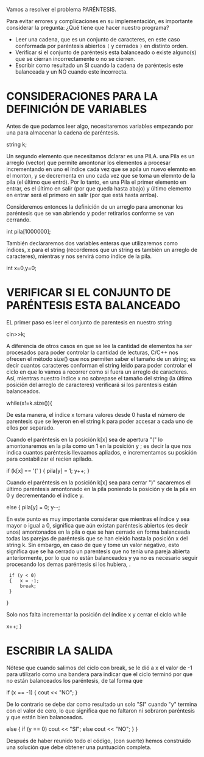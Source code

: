Vamos a resolver el problema PARÉNTESIS.

Para evitar errores y complicaciones en su implementación, es importante considerar la pregunta: ¿Qué tiene que hacer nuestro programa? 

- Leer una cadena, que es un conjunto de caracteres, en este caso conformada por paréntesis abiertos `(` y cerrados `)` en distinto orden. 
- Verificar si el conjunto de paréntesis esta balanceado o existe alguno(s) que se cierran incorrectamente o no se cierren. 
- Escribir como resultado un SI cuando la cadena de paréntesis este balanceada y un NO cuando este incorrecta. 

# CONSIDERACIONES PARA LA DEFINICIÓN DE VARIABLES 
 
Antes de que podamos leer algo, necesitaremos variables empezando por una para almacenar la cadena de paréntesis. 

  string k; 

Un segundo elemento que necesitamos dclarar es una PILA. una Pila es un arreglo (vector) que permite amontonar los elementos a procesar incrementando en uno el índice cada vez que se apila un nuevo elemnto en el monton, y se decrementa en uno cada vez que se toma un elemnto de la pila (el último que entró). Por lo tanto, en una Pila el primer elemento en entrar, es el último en salir (por que queda hasta abajo) y último elemento en entrar será el primero en salir (por que está hasta arriba). 

Consideremos entonces la definición de un arreglo para amononar los paréntesis que se van abriendo y poder retirarlos conforme se van cerrando. 
 
  int pila[1000000];
  
También declararemos dos variables enteras que utilizaremos como índices, x para el string (recordemos que un string es también un arreglo de caracteres), mientras y nos servirá como índice de la pila. 

  int x=0,y=0;

# VERIFICAR SI EL CONJUNTO DE PARÉNTESIS ESTA BALANCEADO 

EL primer paso es leer el conjunto de parentesis en nuestro string

  cin>>k;

A diferencia de otros casos en que se lee la cantidad de elementos ha ser procesados para poder controlar la cantidad de lecturas, C/C++ nos ofrecen el método size() que nos permiten saber el tamaño de un string; es decir cuantos caracteres conforman el string leido para poder controlar el ciclo en que lo vamos a recorrer como si fuera un arreglo de caracteres.
Así, mientras nuestro índice x no sobrepase el tamaño del string (la última posición del arreglo de caracteres) verificará si los parentesis están balanceados. 
  
  while(x!=k.size()){  
  
De esta manera, el índice x tomara valores desde 0 hasta el número de parentesis que se leyeron en el string k para poder accesar a cada uno de ellos por separado.

Cuando el paréntesis en la posición k[x] sea de apertura  "(" lo amontonaremos en la pila como un 1 en la posición 
y ; es decir la que nos indica cuantos paréntesis llevaamos apliados, e incrementamos su posición para contabilizar el recien apilado.

  if (k[x] == '(' ) {
      pila[y] = 1;
      y++;
  }

Cuando el paréntesis en la posición k[x] sea para cerrar ")" sacaremos el último paréntesis amontonado en la pila poniendo la posición y de la pila en 0 y decrementando el índice y.
 
  else 
  {  pila[y] = 0;
     y--;

En este punto es muy importante considerar que mientras el índice y sea mayor o igual a 0, significa que aún existan paréntesis abiertos (es decir unos) amontonados en la pila o que se han cerrado en forma balanceada todas las parejas de paréntesis que se han eleido hasta la posición x del string k.
Sin embargo, en caso de que y tome un valor negativo, esto significa que se ha cerrado un parentesis que no tenia una pareja abierta anteriormente, por lo que no están balanceados y ya no es necesario seguir procesando los demas paréntesis si los hubiera, .

     if (y < 0)
     {   x = -1;
         break;
     }
  }
  
Solo nos falta incrementar la posición del índice x y cerrar el ciclo while

  x++;
 }

# ESCRIBIR LA SALIDA 

Nótese que cuando salimos del ciclo con break, se le dió a x el valor de -1 para utilizarlo como una bandera para indicar que el ciclo terminó por que no están balanceados los paréntesis, de tal forma que 

  if (x == -1)
  {
     cout << "NO";
  }  

De lo contrario se debe dar como resultado un solo "SI" cuando "y" termina con el valor de cero, lo que significa que no faltaron ni sobraron paréntesis y que están bien balanceados.

  else {
     if (y == 0)
        cout << "SI";
     else
        cout << "NO";
  }
 }

Después de haber reunido todo el código, (con suerte) hemos construido una solución que debe obtener una puntuación completa.
